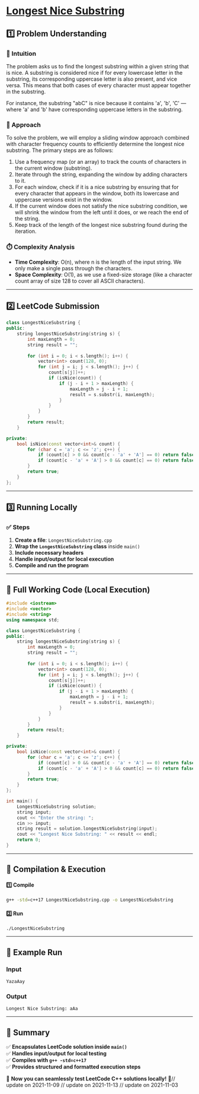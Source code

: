 # **[Longest Nice Substring](https://leetcode.com/problems/longest-nice-substring/description/)**  

## **1️⃣ Problem Understanding**  
### **📌 Intuition**  
The problem asks us to find the longest substring within a given string that is nice. A substring is considered nice if for every lowercase letter in the substring, its corresponding uppercase letter is also present, and vice versa. This means that both cases of every character must appear together in the substring. 

For instance, the substring "abC" is nice because it contains 'a', 'b', 'C' — where 'a' and 'b' have corresponding uppercase letters in the substring. 

### **🚀 Approach**  
To solve the problem, we will employ a sliding window approach combined with character frequency counts to efficiently determine the longest nice substring. The primary steps are as follows:
1. Use a frequency map (or an array) to track the counts of characters in the current window (substring).
2. Iterate through the string, expanding the window by adding characters to it.
3. For each window, check if it is a nice substring by ensuring that for every character that appears in the window, both its lowercase and uppercase versions exist in the window.
4. If the current window does not satisfy the nice substring condition, we will shrink the window from the left until it does, or we reach the end of the string.
5. Keep track of the length of the longest nice substring found during the iteration.

### **⏱️ Complexity Analysis**  
- **Time Complexity**: O(n), where n is the length of the input string. We only make a single pass through the characters.
- **Space Complexity**: O(1), as we use a fixed-size storage (like a character count array of size 128 to cover all ASCII characters).

---  

## **2️⃣ LeetCode Submission**  
```cpp
class LongestNiceSubstring {
public:
    string longestNiceSubstring(string s) {
        int maxLength = 0;
        string result = "";
        
        for (int i = 0; i < s.length(); i++) {
            vector<int> count(128, 0);
            for (int j = i; j < s.length(); j++) {
                count[s[j]]++;
                if (isNice(count)) {
                    if (j - i + 1 > maxLength) {
                        maxLength = j - i + 1;
                        result = s.substr(i, maxLength);
                    }
                }
            }
        }
        return result;
    }

private:
    bool isNice(const vector<int>& count) {
        for (char c = 'a'; c <= 'z'; c++) {
            if (count[c] > 0 && count[c - 'a' + 'A'] == 0) return false; // missing uppercase
            if (count[c - 'a' + 'A'] > 0 && count[c] == 0) return false; // missing lowercase
        }
        return true;
    }
};  
```  

---  

## **3️⃣ Running Locally**  
### **✅ Steps**  
1. **Create a file**: `LongestNiceSubstring.cpp`  
2. **Wrap the `LongestNiceSubstring` class** inside `main()`  
3. **Include necessary headers**  
4. **Handle input/output for local execution**  
5. **Compile and run the program**  

---  

## **📝 Full Working Code (Local Execution)**  
```cpp
#include <iostream>
#include <vector>
#include <string>
using namespace std;

class LongestNiceSubstring {
public:
    string longestNiceSubstring(string s) {
        int maxLength = 0;
        string result = "";
        
        for (int i = 0; i < s.length(); i++) {
            vector<int> count(128, 0);
            for (int j = i; j < s.length(); j++) {
                count[s[j]]++;
                if (isNice(count)) {
                    if (j - i + 1 > maxLength) {
                        maxLength = j - i + 1;
                        result = s.substr(i, maxLength);
                    }
                }
            }
        }
        return result;
    }

private:
    bool isNice(const vector<int>& count) {
        for (char c = 'a'; c <= 'z'; c++) {
            if (count[c] > 0 && count[c - 'a' + 'A'] == 0) return false; // missing uppercase
            if (count[c - 'a' + 'A'] > 0 && count[c] == 0) return false; // missing lowercase
        }
        return true;
    }
};

int main() {
    LongestNiceSubstring solution;
    string input;
    cout << "Enter the string: ";
    cin >> input;
    string result = solution.longestNiceSubstring(input);
    cout << "Longest Nice Substring: " << result << endl;
    return 0;
}  
```  

---  

## **🔧 Compilation & Execution**  
#### **1️⃣ Compile**  
```bash
g++ -std=c++17 LongestNiceSubstring.cpp -o LongestNiceSubstring
```  

#### **2️⃣ Run**  
```bash
./LongestNiceSubstring
```  

---  

## **🎯 Example Run**  
### **Input**  
```
YazaAay
```  
### **Output**  
```
Longest Nice Substring: aAa
```  

---  

## **📌 Summary**  
✅ **Encapsulates LeetCode solution inside `main()`**  
✅ **Handles input/output for local testing**  
✅ **Compiles with `g++ -std=c++17`**  
✅ **Provides structured and formatted execution steps**  

🚀 **Now you can seamlessly test LeetCode C++ solutions locally!** 🚀// update on 2021-11-09
// update on 2021-11-13
// update on 2021-11-03
